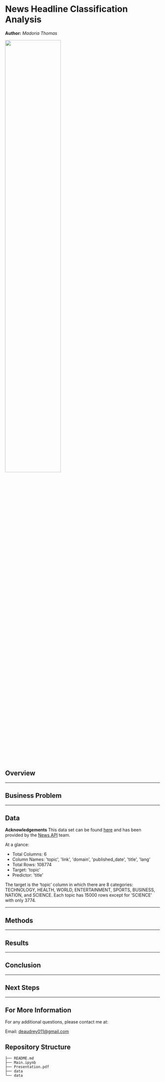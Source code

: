 # News Headline Classification Analysis

**Author:** _Madoria Thomas_

<img src="https://mediacloud.theweek.co.uk/image/private/s--X-WVjvBW--/f_auto,t_content-image-full-desktop@1/v1604800220/theweek/2019/02/wd-newspapers_uk_-_dan_kitwoodgetty_images_0.jpg" width=60%>

## Overview



***
## Business Problem


***
## Data

**Acknowledgements** This data set can be found [here](https://github.com/kotartemiy/topic-labeled-news-dataset) and has been provided by the [News API](https://newscatcherapi.com/news-api) team.

At a glance:</br>
- Total Columns: 6</br>
- Column Names: 'topic', 'link', 'domain', 'published_date', 'title', 'lang'</br>
- Total Rows: 108774</br>
- Target: 'topic'</br>
- Predictor: 'title'</br>

The target is the ‘topic’ column in which there are 8 categories: TECHNOLOGY, HEALTH, WORLD, ENTERTAINMENT, SPORTS, BUSINESS, NATION, and SCIENCE. Each topic has 15000 rows except for ‘SCIENCE’ with only 3774. 

***
## Methods




***
## Results



***
## Conclusion


***
## Next Steps


***
## For More Information
For any additional questions, please contact me at:

Email: deaudrey011@gmail.com

## Repository Structure

```
├── README.md                           
├── Main.ipynb   
├── Presentation.pdf   
├── data                                
└── data 
```
